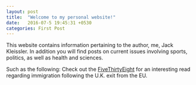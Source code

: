 ```yaml
---
layout: post
title:  "Welcome to my personal website!"
date:   2016-07-5 19:45:31 +0530
categories: First Post
---
```

This website contains information pertaining to the author, me, Jack Kleissler. In addition you will find posts on current issues involving sports, politics, as well as health and sciences.

Such as the following: Check out the [FiveThirtyEight] for an interesting read regarding immigration following the U.K. exit from the EU.

[FiveThirtyEight]: http://fivethirtyeight.com/features/the-uk-cant-block-immigration-if-it-wants-to-keep-its-finance-industry/
